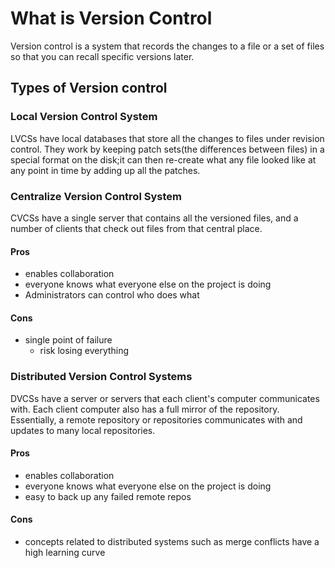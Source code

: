 # What is Version Control
Version control is a system that records the changes to a file or a set of files so that you can recall specific versions later.
## Types of Version control
### Local Version Control System
LVCSs have local databases that store all the changes to files under revision control. They work by keeping patch sets(the differences between files) in a special format on the disk;it can then re-create what any file looked like at any point in time by adding up all the patches.
### Centralize Version Control System
CVCSs have a single server that contains all the versioned files, and a number of clients that check out files from that central place.
#### Pros
- enables collaboration
- everyone knows what everyone else on the project is doing
- Administrators can control who does what
#### Cons
- single point of failure 
	- risk losing everything
### Distributed Version Control Systems
DVCSs have a server or servers that each client's computer communicates with. Each client computer also has a full mirror of the repository. Essentially, a remote repository or repositories communicates with and updates to many local repositories.
#### Pros
- enables collaboration
- everyone knows what everyone else on the project is doing
- easy to back up any failed remote repos
#### Cons
- concepts related to distributed systems such as merge conflicts have a high learning curve

 